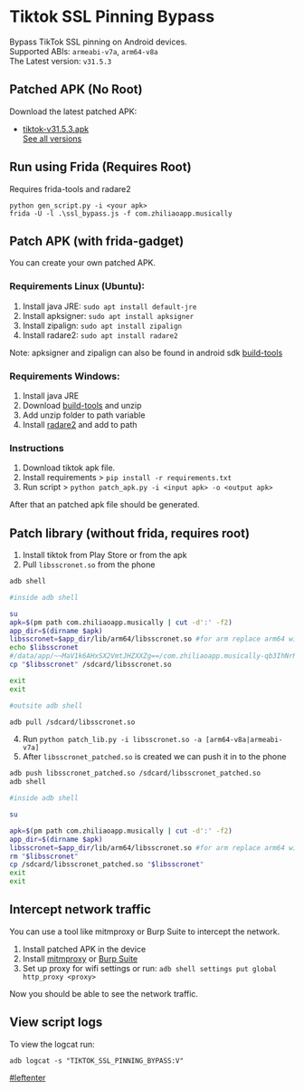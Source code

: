 # Tiktok SSL Pinning Bypass

Bypass TikTok SSL pinning on Android devices.  
Supported ABIs: `armeabi-v7a`, `arm64-v8a`  
The Latest version: `v31.5.3`



## Patched APK (No Root)

Download the latest patched APK: 
+ [tiktok-v31.5.3.apk](https://github.com/Eltion/Tiktok-SSL-Pinning-Bypass/releases/download/v31.5.3/tiktok-v31.5.3.apk)  
[See all versions](https://github.com/Eltion/Tiktok-SSL-Pinning-Bypass/releases/)

## Run using Frida (Requires Root)

Requires frida-tools and radare2
```
python gen_script.py -i <your apk>
frida -U -l .\ssl_bypass.js -f com.zhiliaoapp.musically
```

## Patch APK (with frida-gadget)

You can create your own patched APK. 

### Requirements Linux (Ubuntu):
1. Install java JRE: `sudo apt install default-jre`
2. Install apksigner: `sudo apt install apksigner`
3. Install zipalign: `sudo apt install zipalign`  
4. Install radare2: `sudo apt install radare2`  

Note: apksigner and zipalign can also be found in android sdk [build-tools](https://dl.google.com/android/repository/build-tools_r30.0.1-linux.zip)

### Requirements Windows:
1. Install java JRE
2. Download [build-tools](https://dl.google.com/android/repository/build-tools_r30.0.1-windows.zip) and unzip
3. Add unzip folder to path variable
4. Install [radare2](https://github.com/radareorg/radare2/releases/) and add to path


### Instructions

1. Download tiktok apk file.
2. Install requirements > `pip install -r requirements.txt`
3. Run script > `python patch_apk.py -i <input apk> -o <output apk>`

After that an patched apk file should be generated.

## Patch library (without frida, requires root)

1. Install tiktok from Play Store or from the apk
2. Pull `libsscronet.so` from the phone

```bash
adb shell

#inside adb shell 

su
apk=$(pm path com.zhiliaoapp.musically | cut -d':' -f2)
app_dir=$(dirname $apk)
libsscronet=$app_dir/lib/arm64/libsscronet.so #for arm replace arm64 with arm 
echo $libsscronet
#/data/app/~~MaV1k6AHxSX2VmtJHZXXZg==/com.zhiliaoapp.musically-qb3IhNrRlxGAHW93wN_haw==/lib/arm64/libsscronet.so 
cp "$libsscronet" /sdcard/libsscronet.so

exit
exit

#outsite adb shell 

adb pull /sdcard/libsscronet.so
```

4. Run `python patch_lib.py -i libsscronet.so -a [arm64-v8a|armeabi-v7a]`
5. After `libsscronet_patched.so` is created we can push it in to the phone

```bash
adb push libsscronet_patched.so /sdcard/libsscronet_patched.so
adb shell

#inside adb shell 

su

apk=$(pm path com.zhiliaoapp.musically | cut -d':' -f2)
app_dir=$(dirname $apk)
libsscronet=$app_dir/lib/arm64/libsscronet.so #for arm replace arm64 with arm 
rm "$libsscronet"
cp /sdcard/libsscronet_patched.so "$libsscronet" 
exit
exit
```

## Intercept network traffic

You can use a tool like mitmproxy or Burp Suite to intercept the network.

1. Install patched APK in the device
2. Install [mitmproxy](https://mitmproxy.org/) or [Burp Suite](https://portswigger.net/burp)
3. Set up proxy for wifi settings or run: `adb shell settings put global http_proxy <proxy>`

Now you should be able to see the network traffic.

## View script logs
To view the logcat run:
```
adb logcat -s "TIKTOK_SSL_PINNING_BYPASS:V"
```

[#leftenter](#leftenter)
